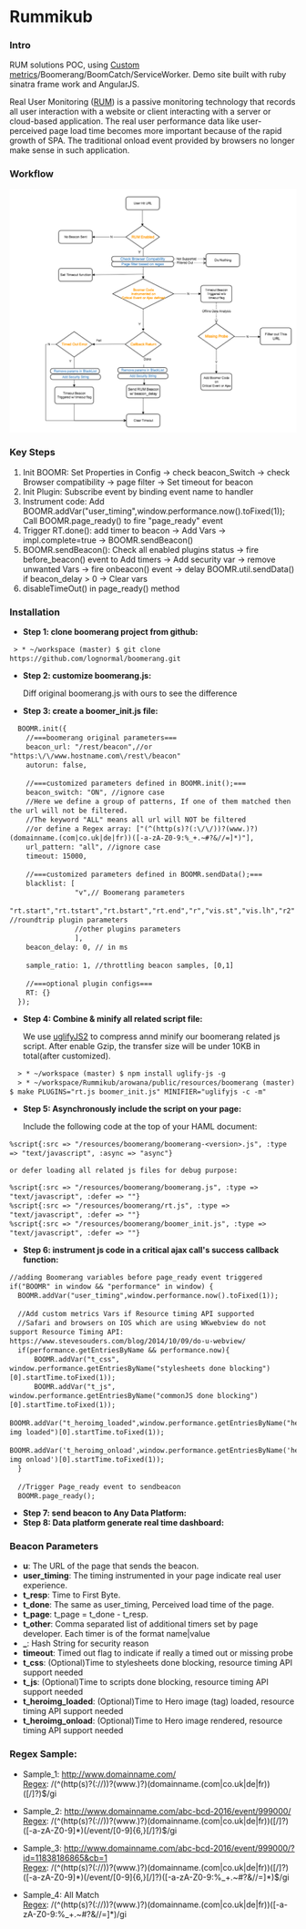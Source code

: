 
# Rummikub

### Intro
RUM solutions POC, using [Custom metrics]/Boomerang/BoomCatch/ServiceWorker. Demo site built with ruby sinatra frame work and AngularJS.

Real User Monitoring ([RUM]) is a passive monitoring technology that records all user interaction with a website or client interacting with a server or cloud-based application. The real user performance data like user-perceived page load time becomes more important because of the rapid growth of SPA. The traditional onload event provided by browsers no longer make sense in such application.

### Workflow
   ![Workflow](rum_workflow.png)  

### Key Steps
1. Init BOOMR: Set Properties in Config -> check beacon_Switch -> check Browser compatibility -> page filter -> Set timeout for beacon
2. Init Plugin: Subscribe event by binding event name to handler
3. Instrument code:
    Add BOOMR.addVar("user_timing",window.performance.now().toFixed(1));
    Call BOOMR.page_ready() to fire "page_ready" event
4. Trigger RT.done(): add timer to beacon -> Add Vars -> impl.complete=true -> BOOMR.sendBeacon()
5. BOOMR.sendBeacon(): Check all enabled plugins status ->  fire before_beacon() event to Add timers -> Add security var -> remove unwanted Vars -> fire onbeacon() event -> delay BOOMR.util.sendData() if beacon_delay > 0 -> Clear vars
6. disableTimeOut() in page_ready() method

### Installation

*  **Step 1: clone boomerang project from github:**

```
 > * ~/workspace (master) $ git clone https://github.com/lognormal/boomerang.git  
```
*  **Step 2: customize boomerang.js:**

    Diff original boomerang.js with ours to see the difference
*  **Step 3: create a boomer_init.js file:**

```
  BOOMR.init({
    //===boomerang original parameters===
    beacon_url: "/rest/beacon",//or "https:\/\/www.hostname.com\/rest\/beacon"
    autorun: false,

    //===customized parameters defined in BOOMR.init();===
    beacon_switch: "ON", //ignore case
    //Here we define a group of patterns, If one of them matched then the url will not be filtered.
    //The keyword "ALL" means all url will NOT be filtered
    //or define a Regex array: ["(^(http(s)?(:\/\/))?(www.)?)(domainname.(com|co.uk|de|fr))([-a-zA-Z0-9:%_+.~#?&//=]*)"],
    url_pattern: "all", //ignore case
    timeout: 15000,

    //===customized parameters defined in BOOMR.sendData();===
    blacklist: [
                "v",// Boomerang parameters
                "rt.start","rt.tstart","rt.bstart","rt.end","r","vis.st","vis.lh","r2" //roundtrip plugin parameters
                //other plugins parameters
                ],
    beacon_delay: 0, // in ms

    sample_ratio: 1, //throttling beacon samples, [0,1]

    //===optional plugin configs===
    RT: {}
  });
```
*  **Step 4: Combine & minify all related script file:**

    We use [uglifyJS2] to compress annd minify our boomerang related js script. After enable Gzip, the transfer size will be under 10KB in total(after customized).
```
  > * ~/workspace (master) $ npm install uglify-js -g  
  > * ~/workspace/Rummikub/arowana/public/resources/boomerang (master) $ make PLUGINS="rt.js boomer_init.js" MINIFIER="uglifyjs -c -m"
```
*  **Step 5: Asynchronously include the script on your page:**

    Include the following code at the top of your HAML document:
```
%script{:src => "/resources/boomerang/boomerang-<version>.js", :type => "text/javascript", :async => "async"}
```
    or defer loading all related js files for debug purpose:  
```
%script{:src => "/resources/boomerang/boomerang.js", :type => "text/javascript", :defer => ""}
%script{:src => "/resources/boomerang/rt.js", :type => "text/javascript", :defer => ""}
%script{:src => "/resources/boomerang/boomer_init.js", :type => "text/javascript", :defer => ""}
```

*  **Step 6: instrument js code in a critical ajax call's success callback function:**

```
//adding Boomerang variables before page_ready event triggered
if("BOOMR" in window && "performance" in window) {
  BOOMR.addVar("user_timing",window.performance.now().toFixed(1));

  //Add custom metrics Vars if Resource timing API supported
  //Safari and browsers on IOS which are using WKwebview do not support Resource Timing API: https://www.stevesouders.com/blog/2014/10/09/do-u-webview/  
  if(performance.getEntriesByName && performance.now){
      BOOMR.addVar("t_css", window.performance.getEntriesByName("stylesheets done blocking")[0].startTime.toFixed(1));
      BOOMR.addVar("t_js", window.performance.getEntriesByName("commonJS done blocking")[0].startTime.toFixed(1));
      BOOMR.addVar("t_heroimg_loaded",window.performance.getEntriesByName("hero img loaded")[0].startTime.toFixed(1));
      BOOMR.addVar('t_heroimg_onload',window.performance.getEntriesByName('hero img onload')[0].startTime.toFixed(1));
  }

  //Trigger Page_ready event to sendbeacon
  BOOMR.page_ready();
```
*  **Step 7: send beacon to Any Data Platform:**
*  **Step 8: Data platform generate real time dashboard:**  

### Beacon Parameters
* **u**:  The URL of the page that sends the beacon.
* **user_timing**:  The timing instrumented in your page indicate real user experience.
* **t_resp**: Time to First Byte.
* **t_done**: The same as user_timing, Perceived load time of the page.
* **t_page**: t_page = t_done - t_resp.  
* **t_other**: Comma separated list of additional timers set by page developer. Each timer is of the format name|value
* **_**: Hash String for security reason
* **timeout**: Timed out flag to indicate if really a timed out or missing probe  
* **t_css**: (Optional)Time to stylesheets done blocking, resource timing API support needed  
* **t_js**: (Optional)Time to scripts done blocking, resource timing API support needed  
* **t_heroimg_loaded**: (Optional)Time to Hero image (tag) loaded, resource timing API support needed  
* **t_heroimg_onload**: (Optional)Time to Hero image rendered, resource timing API support needed  

### Regex Sample:  
* Sample_1: http://www.domainname.com/  
[Regex](https://regex101.com/): /(^(http(s)?(:\/\/))?(www\.)?)(domainname.(com|co.uk|de|fr))([\/]?)$/gi

* Sample_2: http://www.domainname.com/abc-bcd-2016/event/999000/  
[Regex](https://regex101.com/): /(^(http(s)?(:\/\/))?(www\.)?)(domainname.(com|co.uk|de|fr))([\/]?)([-a-zA-Z0-9]\*)(\/event\/[0-9]{6,}[\/]?)$/gi

* Sample_3: http://www.domainname.com/abc-bcd-2016/event/999000/?id=11838186865&cb=1  
[Regex](https://regex101.com/): /(^(http(s)?(:\/\/))?(www\.)?)(domainname.(com|co.uk|de|fr))([\/]?)([-a-zA-Z0-9]\*)(\/event\/[0-9]{6,}[\/]?)([-a-zA-Z0-9:%\_\+.~#?&//=]\*)$/gi

* Sample_4: All Match  
[Regex](https://regex101.com/): /(^(http(s)?(:\/\/))?(www\.)?)(domainname.(com|co.uk|de|fr))([-a-zA-Z0-9:%\_\+.~#?&//=]\*)/gi

[Boomerang.js]: https://github.com/lognormal/boomerang/blob/master/boomerang.js
[plugins]: https://github.com/lognormal/boomerang/tree/master/plugins
[uglifyJS2]: https://github.com/mishoo/UglifyJS2
[Custom metrics]: https://speedcurve.com/blog/user-timing-and-custom-metrics/
[RUM]: https://en.wikipedia.org/wiki/Real_user_monitoring

